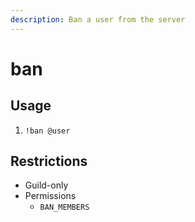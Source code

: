 ```yaml
---
description: Ban a user from the server
---
```


# ban

## Usage

1. `!ban @user`

## Restrictions

* Guild-only
* Permissions
  * `BAN_MEMBERS`

